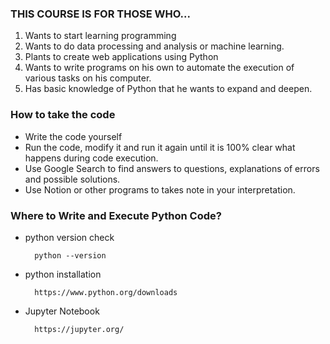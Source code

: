 ### **THIS COURSE IS FOR THOSE WHO...**

1) Wants to start learning programming
2) Wants to do data processing and analysis or machine learning.
3) Plants to create web applications using Python
4) Wants to write programs on his own to automate the execution of various tasks on his computer.
5) Has basic knowledge of Python that he wants to expand and deepen.

### **How to take the code**
+ Write the code yourself
+ Run the code, modify it and run it again until it is 100% clear what happens during code execution.
+ Use Google Search to find answers to questions, explanations of errors and possible solutions.
+ Use Notion or other programs to takes note in your interpretation.

### **Where to Write and Execute Python Code?**

+ python version check

        python --version

+ python installation

        https://www.python.org/downloads

+ Jupyter Notebook

        https://jupyter.org/